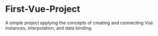 # First-Vue-Project

A simple project applying the concepts of creating and connecting Vue instances, interpolation, and data binding.
